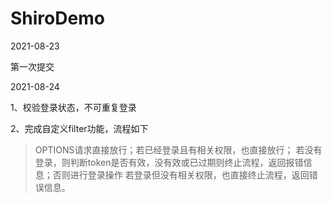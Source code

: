 # ShiroDemo

2021-08-23 

第一次提交

2021-08-24

1、校验登录状态，不可重复登录

2、完成自定义filter功能，流程如下
> OPTIONS请求直接放行；若已经登录且有相关权限，也直接放行；
> 若没有登录，则判断token是否有效，没有效或已过期则终止流程，返回报错信息；否则进行登录操作
> 若登录但没有相关权限，也直接终止流程，返回错误信息。